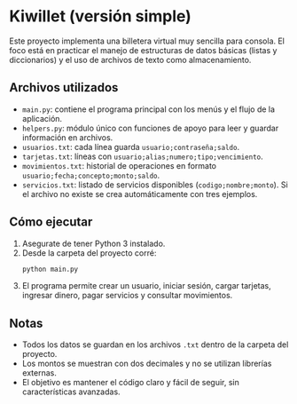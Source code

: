 # Kiwillet (versión simple)

Este proyecto implementa una billetera virtual muy sencilla para consola. El foco está en practicar el manejo de estructuras de datos básicas (listas y diccionarios) y el uso de archivos de texto como almacenamiento.

## Archivos utilizados
- `main.py`: contiene el programa principal con los menús y el flujo de la aplicación.
- `helpers.py`: módulo único con funciones de apoyo para leer y guardar información en archivos.
- `usuarios.txt`: cada línea guarda `usuario;contraseña;saldo`.
- `tarjetas.txt`: líneas con `usuario;alias;numero;tipo;vencimiento`.
- `movimientos.txt`: historial de operaciones en formato `usuario;fecha;concepto;monto;saldo`.
- `servicios.txt`: listado de servicios disponibles (`codigo;nombre;monto`). Si el archivo no existe se crea automáticamente con tres ejemplos.

## Cómo ejecutar
1. Asegurate de tener Python 3 instalado.
2. Desde la carpeta del proyecto corré:
   ```bash
   python main.py
   ```
3. El programa permite crear un usuario, iniciar sesión, cargar tarjetas, ingresar dinero, pagar servicios y consultar movimientos.

## Notas
- Todos los datos se guardan en los archivos `.txt` dentro de la carpeta del proyecto.
- Los montos se muestran con dos decimales y no se utilizan librerías externas.
- El objetivo es mantener el código claro y fácil de seguir, sin características avanzadas.
